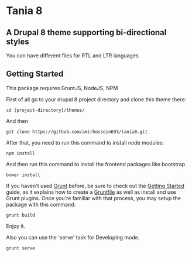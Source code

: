 # Tania 8

## A Drupal 8 theme supporting bi-directional styles

You can have different files for RTL and LTR languages.

## Getting Started
This package requires GruntJS, NodeJS, NPM 

First of all go to your drupal 8 project directory and clone this theme there:

```shell
cd [project-directory]/themes/
```

And then


```shell
git clone https://github.com/amirhossein693/tania8.git 
```

After that, you need to run this command to install node modules:

```shell
npm install 
```

And then run this command to install the frontend packages like bootstrap

```shell
bower install 
```

If you haven't used [Grunt](http://gruntjs.com/) before, be sure to check out the [Getting Started](http://gruntjs.com/getting-started) guide, as it explains how to create a [Gruntfile](http://gruntjs.com/sample-gruntfile) as well as install and use Grunt plugins. Once you're familiar with that process, you may setup the package with this command:

```shell
grunt build
```

Enjoy it.

Also you can use the 'serve' task for Developing mode.

```shell
grunt serve
```
